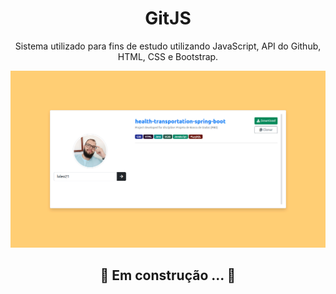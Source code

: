 <h1 align="center">GitJS</h1>


<p align="center">Sistema utilizado para fins de estudo utilizando JavaScript, API do Github, HTML, CSS e Bootstrap.</p>

![Tela principal do sistema](/assets/index.png)

<h2 align="center"> 
	🚧 Em construção ...  🚧
</h2>
